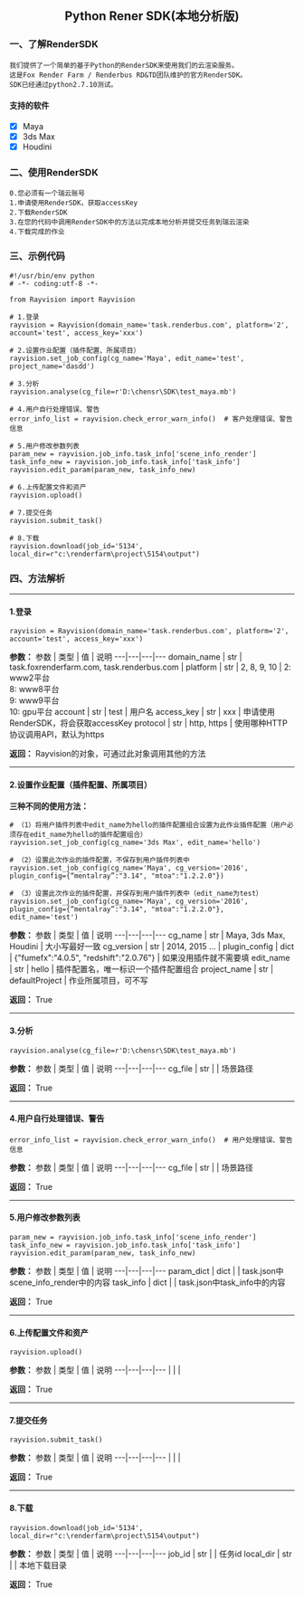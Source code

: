 ## <center> Python Rener SDK(本地分析版) </center>

### 一、了解RenderSDK
    我们提供了一个简单的基于Python的RenderSDK来使用我们的云渲染服务。
    这是Fox Render Farm / Renderbus RD&TD团队维护的官方RenderSDK。
    SDK已经通过python2.7.10测试。
#### 支持的软件
- [x] Maya
- [x] 3ds Max
- [x] Houdini
    
### 二、使用RenderSDK
    0.您必须有一个瑞云账号
    1.申请使用RenderSDK，获取accessKey
    2.下载RenderSDK
    3.在您的代码中调用RenderSDK中的方法以完成本地分析并提交任务到瑞云渲染
    4.下载完成的作业

### 三、示例代码

```
#!/usr/bin/env python
# -*- coding:utf-8 -*-

from Rayvision import Rayvision

# 1.登录
rayvision = Rayvision(domain_name='task.renderbus.com', platform='2', account='test', access_key='xxx')

# 2.设置作业配置（插件配置、所属项目）
rayvision.set_job_config(cg_name='Maya', edit_name='test', project_name='dasdd')

# 3.分析
rayvision.analyse(cg_file=r'D:\chensr\SDK\test_maya.mb')

# 4.用户自行处理错误、警告
error_info_list = rayvision.check_error_warn_info()  # 客户处理错误、警告信息

# 5.用户修改参数列表
param_new = rayvision.job_info.task_info['scene_info_render']
task_info_new = rayvision.job_info.task_info['task_info']
rayvision.edit_param(param_new, task_info_new)

# 6.上传配置文件和资产
rayvision.upload()

# 7.提交任务
rayvision.submit_task()

# 8.下载
rayvision.download(job_id='5134', local_dir=r"c:\renderfarm\project\5154\output")

```

### 四、方法解析

---

#### 1.登录
```
rayvision = Rayvision(domain_name='task.renderbus.com', platform='2', account='test', access_key='xxx')
```

**参数：**
参数 | 类型 | 值 | 说明
---|---|---|---
domain_name | str | task.foxrenderfarm.com, task.renderbus.com | 
platform | str | 2, 8, 9, 10 | 2: www2平台<br/>8: www8平台<br/>9: www9平台<br/>10: gpu平台
account | str | test | 用户名
access_key | str | xxx | 申请使用RenderSDK，将会获取accessKey
protocol | str | http, https | 使用哪种HTTP协议调用API，默认为https

**返回：**
Rayvision的对象，可通过此对象调用其他的方法


---

#### 2.设置作业配置（插件配置、所属项目）

**三种不同的使用方法：**
```
# （1）将用户插件列表中edit_name为hello的插件配置组合设置为此作业插件配置（用户必须存在edit_name为hello的插件配置组合）
rayvision.set_job_config(cg_name='3ds Max', edit_name='hello')

# （2）设置此次作业的插件配置，不保存到用户插件列表中
rayvision.set_job_config(cg_name='Maya', cg_version='2016', plugin_config={“mentalray”:"3.14", "mtoa":"1.2.2.0"})

# （3）设置此次作业的插件配置，并保存到用户插件列表中（edit_name为test）
rayvision.set_job_config(cg_name='Maya', cg_version='2016', plugin_config={“mentalray”:"3.14", "mtoa":"1.2.2.0"}, edit_name='test')
```
**参数：**
参数 | 类型 | 值 | 说明
---|---|---|---
cg_name | str | Maya, 3ds Max, Houdini | 大小写最好一致
cg_version | str | 2014, 2015 ... | 
plugin_config | dict | {"fumefx":"4.0.5", "redshift":"2.0.76"} | 如果没用插件就不需要填
edit_name | str | hello | 插件配置名，唯一标识一个插件配置组合
project_name | str | defaultProject | 作业所属项目，可不写


**返回：**
True


---

#### 3.分析
```
rayvision.analyse(cg_file=r'D:\chensr\SDK\test_maya.mb')
```

**参数：**
参数 | 类型 | 值 | 说明
---|---|---|---
cg_file | str |  | 场景路径


**返回：**
True

---

#### 4.用户自行处理错误、警告
```
error_info_list = rayvision.check_error_warn_info()  # 用户处理错误、警告信息
```

**参数：**
参数 | 类型 | 值 | 说明
---|---|---|---
cg_file | str |  | 场景路径


**返回：**
True

---

#### 5.用户修改参数列表
```
param_new = rayvision.job_info.task_info['scene_info_render']
task_info_new = rayvision.job_info.task_info['task_info']
rayvision.edit_param(param_new, task_info_new)
```

**参数：**
参数 | 类型 | 值 | 说明
---|---|---|---
param_dict | dict |  | task.json中scene_info_render中的内容
task_info | dict |  | task.json中task_info中的内容


**返回：**
True

---

#### 6.上传配置文件和资产
```
rayvision.upload()
```

**参数：**
参数 | 类型 | 值 | 说明
---|---|---|---
 |  |  | 


**返回：**
True


---

#### 7.提交任务
```
rayvision.submit_task()
```

**参数：**
参数 | 类型 | 值 | 说明
---|---|---|---
|  |  | 


**返回：**
True

---

#### 8.下载
```
rayvision.download(job_id='5134', local_dir=r"c:\renderfarm\project\5154\output")
```

**参数：**
参数 | 类型 | 值 | 说明
---|---|---|---
job_id | str |  | 任务id
local_dir | str |  | 本地下载目录


**返回：**
True